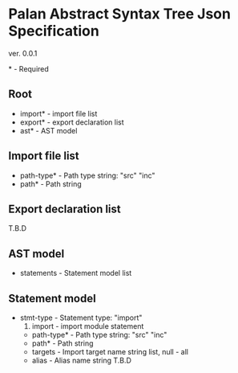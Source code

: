 Palan Abstract Syntax Tree Json Specification
============================================
 
ver. 0.0.1  

\* - Required

Root
----
- import\* - import file list
- export\* - export declaration list
- ast\* - AST model

Import file list
----------------
- path-type\* - Path type string: "src" "inc"
- path\* - Path string

Export declaration list
-------------------------
T.B.D

AST model
---------
- statements - Statement model list

Statement model
---------------
- stmt-type - Statement type: "import"
  1. import - import module statement
    - path-type\* - Path type string: "src" "inc"
    - path\* - Path string
    - targets - Import target name string list, null - all
    - alias - Alias name string
T.B.D

